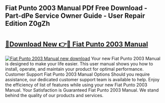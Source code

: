 ## Fiat Punto 2003 Manual PDf Free Download - Part-dPe Service Owner Guide - User Repair Edition Z0gZh

# <h2><a href="http://cf20029.oget.top/?id=Fiat+Punto+2003+Manual">🔗Download New 👉🔴 Fiat Punto 2003 Manual</a></h2>

[![Fiat Punto 2003 Manual new download](https://i.imgur.com/5g1atiW.png)](http://cf20029.oget.top/?id=Fiat+Punto+2003+Manual)
Your new Fiat Punto 2003 Manual is designed to make your life easier. This user manual shows you how to install, operate, and maintain your product for optimal performance. Customer Support Fiat Punto 2003 Manual Options Should you require assistance, our dedicated customer support team is available to help. Enjoy the efficiency of list of features while using your new Fiat Punto 2003 Manual. Your Satisfaction is Guaranteed Fiat Punto 2003 Manual. We stand behind the quality of our products and services.
